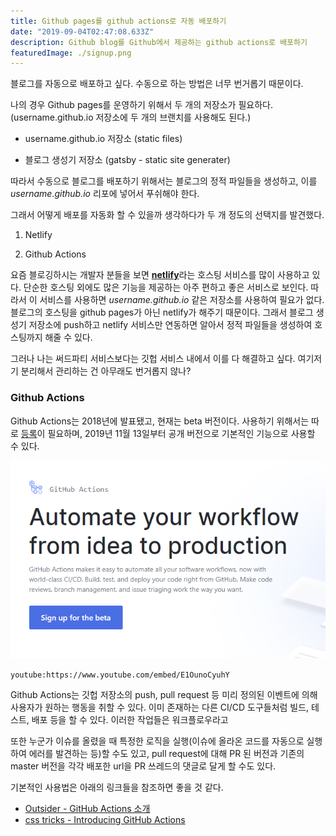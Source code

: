 ```yaml
---
title: Github pages를 github actions로 자동 배포하기
date: "2019-09-04T02:47:08.633Z"
description: Github blog를 Github에서 제공하는 github actions로 배포하기
featuredImage: ./signup.png
---
```


블로그를 자동으로 배포하고 싶다. 수동으로 하는 방법은 너무 번거롭기 때문이다.

나의 경우 Github pages를 운영하기 위해서 두 개의 저장소가 필요하다.
(username.github.io 저장소에 두 개의 브랜치를 사용해도 된다.)

- username.github.io 저장소 (static files)

- 블로그 생성기 저장소 (gatsby - static site generater)

따라서 수동으로 블로그를 배포하기 위해서는 블로그의 정적 파일들을 생성하고, 이를 *username.github.io* 리포에 넣어서 푸쉬해야 한다.

그래서 어떻게 배포를 자동화 할 수 있을까 생각하다가 두 개 정도의 선택지를 발견했다.

1. Netlify

2. Github Actions

요즘 블로깅하시는 개발자 분들을 보면 [**netlify**](https://www.netlify.com/)라는 호스팅 서비스를 많이 사용하고 있다. 단순한 호스팅 외에도 많은 기능을 제공하는 아주 편하고 좋은 서비스로 보인다. 따라서 이 서비스를 사용하면 *username.github.io* 같은 저장소를 사용하여 필요가 없다. 블로그의 호스팅을 github pages가 아닌 netlify가 해주기 때문이다. 그래서 블로그 생성기 저장소에 push하고 netlify 서비스만 연동하면 알아서 정적 파일들을 생성하여 호스팅까지 해줄 수 있다.

그러나 나는 써드파티 서비스보다는 깃헙 서비스 내에서 이를 다 해결하고 싶다. 여기저기 분리해서 관리하는 건 아무래도 번거롭지 않나?

### Github Actions

Github Actions는 2018년에 발표됐고, 현재는 beta 버전이다. 사용하기 위해서는 따로 [등록](https://github.com/features/actions)이 필요하며, 2019년 11월 13일부터 공개 버전으로 기본적인 기능으로 사용할 수 있다.

![sign up for the beta](./signup.png)

`youtube:https://www.youtube.com/embed/E1OunoCyuhY`

Github Actions는 깃헙 저장소의 push, pull request 등 미리 정의된 이벤트에 의해 사용자가 원하는 행동을 취할 수 있다. 이미 존재하는 다른 CI/CD 도구들처럼 빌드, 테스트, 배포 등을 할 수 있다. 이러한 작업들은 워크플로우라고 

또한 누군가 이슈를 올렸을 때 특정한 로직을 실행(이슈에 올라온 코드를 자동으로 실행하여 에러를 발견하는 등)할 수도 있고, pull request에 대해 PR 된 버전과 기존의 master 버전을 각각 배포한 url을 PR 쓰레드의 댓글로 달게 할 수도 있다. 

기본적인 사용법은 아래의 링크들을 참조하면 좋을 것 같다.

- [Outsider - GitHub Actions 소개](https://blog.outsider.ne.kr/1412)
- [css tricks - Introducing GitHub Actions](https://css-tricks.com/introducing-github-actions/)